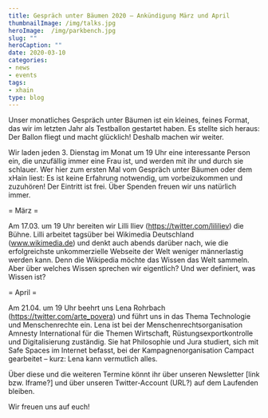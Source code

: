 ```yaml
---
title: Gespräch unter Bäumen 2020 – Ankündigung März und April
thumbnailImage: /img/talks.jpg
heroImage:  /img/parkbench.jpg
slug: ""
heroCaption: ""
date: 2020-03-10
categories:
- news
- events
tags:
- xhain
type: blog
---
```

Unser monatliches Gespräch unter Bäumen ist ein kleines, feines Format, das wir im letzten Jahr als Testballon gestartet haben. Es stellte sich heraus: Der Ballon fliegt und macht glücklich! Deshalb machen wir weiter.

Wir laden jeden 3. Dienstag im Monat um 19 Uhr eine interessante Person ein, die unzufällig immer eine Frau ist, und werden mit ihr und durch sie schlauer. Wer hier zum ersten Mal vom Gespräch unter Bäumen oder dem xHain liest: Es ist keine Erfahrung notwendig, um vorbeizukommen und zuzuhören! Der Eintritt ist frei. Über Spenden freuen wir uns natürlich immer.

= März =

Am 17.03. um 19 Uhr bereiten wir Lilli Iliev (https://twitter.com/lililiev) die Bühne. Lilli arbeitet tagsüber bei Wikimedia Deutschland (www.wikimedia.de) und denkt auch abends darüber nach, wie die erfolgreichste unkommerzielle Webseite der Welt weniger männerlastig werden kann. Denn die Wikipedia möchte das Wissen das Welt sammeln. Aber über welches Wissen sprechen wir eigentlich? Und wer definiert, was Wissen ist?

= April =

Am 21.04. um 19 Uhr beehrt uns Lena Rohrbach (https://twitter.com/arte_povera) und führt uns in das Thema Technologie und Menschenrechte ein. Lena ist bei der Menschenrechtsorganisation Amnesty International für die Themen Wirtschaft, Rüstungsexportkontrolle und Digitalisierung zuständig. Sie hat Philosophie und Jura studiert, sich mit Safe Spaces im Internet befasst, bei der Kampagnenorganisation Campact gearbeitet – kurz: Lena kann vermutlich alles.


Über diese und die weiteren Termine könnt ihr über unseren Newsletter [link bzw. Iframe?] und über unseren Twitter-Account (URL?) auf dem Laufenden bleiben.

Wir freuen uns auf euch!
